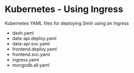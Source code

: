 # Kubernetes - Using Ingress

Kubernetes YAML files for deploying Smilr using an Ingress

- dash.yaml
- data-api.deploy.yaml
- data-api.svc.yaml
- frontend.deploy.yaml
- frontend.svc.yaml
- ingress.yaml
- mongodb.all.yaml